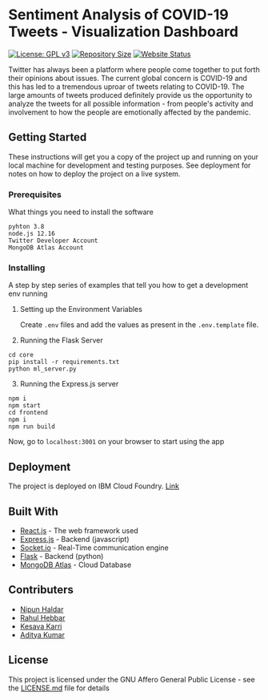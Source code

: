 # Sentiment Analysis of COVID-19 Tweets - Visualization Dashboard

[![License: GPL v3](https://img.shields.io/badge/License-GPLv3-blue.svg)](https://www.gnu.org/licenses/gpl-3.0)
[![Repository Size](https://img.shields.io/github/repo-size/nipun24/COVID19-tweet-analyser)](https://github.com/nipun24/COVID19-tweet-analyser/archive/master.zip)
[![Website Status](https://img.shields.io/website?url=https%3A%2F%2Fcovid-19sentiment.eu-gb.cf.appdomain.cloud%2F)](https://covid-19sentiment.eu-gb.cf.appdomain.cloud/)

Twitter has always been a platform where people come together to put forth their opinions about issues. The current global concern is COVID-19 and this has led to a tremendous uproar of tweets relating to COVID-19. The large amounts of tweets produced definitely provide us the opportunity to analyze the tweets for all possible information - from people's activity and involvement to how the people are emotionally affected by the pandemic.

## Getting Started

These instructions will get you a copy of the project up and running on your local machine for development and testing purposes. See deployment for notes on how to deploy the project on a live system.

### Prerequisites

What things you need to install the software

```
pyhton 3.8
node.js 12.16
Twitter Developer Account
MongoDB Atlas Account
```

### Installing

A step by step series of examples that tell you how to get a development env running

1. Setting up the Environment Variables

   Create `.env` files and add the values as present in the `.env.template` file.

2. Running the Flask Server

```
cd core
pip install -r requirements.txt
python ml_server.py
```

3. Running the Express.js server

```
npm i
npm start
cd frontend
npm i
npm run build
```

Now, go to `localhost:3001` on your browser to start using the app

## Deployment

The project is deployed on IBM Cloud Foundry. [Link](https://covid-19sentiment.eu-gb.cf.appdomain.cloud/)

## Built With

- [React.js](https://reactjs.org/) - The web framework used
- [Express.js](https://expressjs.com/) - Backend (javascript)
- [Socket.io](https://socket.io/) - Real-Time communication engine
- [Flask](https://flask.palletsprojects.com/) - Backend (python)
- [MongoDB Atlas](https://www.mongodb.com/cloud/atlas) - Cloud Database

## Contributers

- [Nipun Haldar](https://github.com/nipun24)
- [Rahul Hebbar](https://github.com/rahul-hebbar)
- [Kesava Karri](https://github.com/kesava-karri)
- [Aditya Kumar](https://github.com/ak224001)

## License

This project is licensed under the GNU Affero General Public License - see the [LICENSE.md](LICENSE.md) file for details
